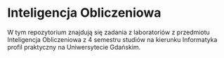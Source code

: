 # Inteligencja Obliczeniowa

W tym repozytorium znajdują się zadania z laboratoriów z przedmiotu Inteligencja Obliczeniowa z 4 semestru studiów na kierunku Informatyka profil praktyczny na Uniwersytecie Gdańskim.
